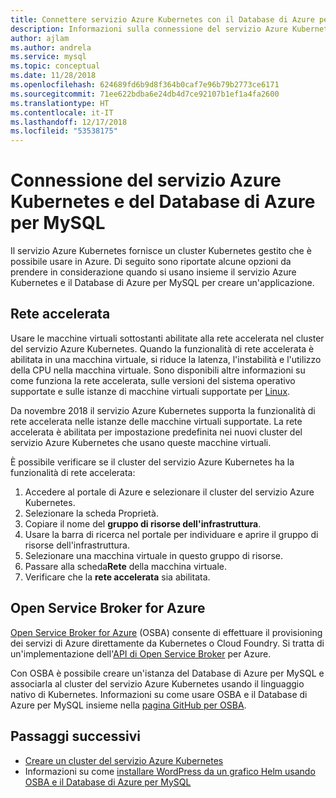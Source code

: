 ```yaml
---
title: Connettere servizio Azure Kubernetes con il Database di Azure per MySQL
description: Informazioni sulla connessione del servizio Azure Kubernetes con il Database di Azure per MySQL
author: ajlam
ms.author: andrela
ms.service: mysql
ms.topic: conceptual
ms.date: 11/28/2018
ms.openlocfilehash: 624689fd6b9d8f364b0caf7e96b79b2773ce6171
ms.sourcegitcommit: 71ee622bdba6e24db4d7ce92107b1ef1a4fa2600
ms.translationtype: HT
ms.contentlocale: it-IT
ms.lasthandoff: 12/17/2018
ms.locfileid: "53538175"
---
```

# <a name="connecting-azure-kubernetes-service-and-azure-database-for-mysql"></a>Connessione del servizio Azure Kubernetes e del Database di Azure per MySQL

Il servizio Azure Kubernetes fornisce un cluster Kubernetes gestito che è possibile usare in Azure. Di seguito sono riportate alcune opzioni da prendere in considerazione quando si usano insieme il servizio Azure Kubernetes e il Database di Azure per MySQL per creare un'applicazione.


## <a name="accelerated-networking"></a>Rete accelerata
Usare le macchine virtuali sottostanti abilitate alla rete accelerata nel cluster del servizio Azure Kubernetes. Quando la funzionalità di rete accelerata è abilitata in una macchina virtuale, si riduce la latenza, l'instabilità e l'utilizzo della CPU nella macchina virtuale. Sono disponibili altre informazioni su come funziona la rete accelerata, sulle versioni del sistema operativo supportate e sulle istanze di macchine virtuali supportate per [Linux](../virtual-network/create-vm-accelerated-networking-cli.md).

Da novembre 2018 il servizio Azure Kubernetes supporta la funzionalità di rete accelerata nelle istanze delle macchine virtuali supportate. La rete accelerata è abilitata per impostazione predefinita nei nuovi cluster del servizio Azure Kubernetes che usano queste macchine virtuali.

È possibile verificare se il cluster del servizio Azure Kubernetes ha la funzionalità di rete accelerata:
1. Accedere al portale di Azure e selezionare il cluster del servizio Azure Kubernetes.
2. Selezionare la scheda Proprietà.
3. Copiare il nome del **gruppo di risorse dell'infrastruttura**.
4. Usare la barra di ricerca nel portale per individuare e aprire il gruppo di risorse dell'infrastruttura.
5. Selezionare una macchina virtuale in questo gruppo di risorse.
6. Passare alla scheda**Rete** della macchina virtuale.
7. Verificare che la **rete accelerata** sia abilitata.


## <a name="open-service-broker-for-azure"></a>Open Service Broker for Azure 
[Open Service Broker for Azure](https://github.com/Azure/open-service-broker-azure/blob/master/README.md) (OSBA) consente di effettuare il provisioning dei servizi di Azure direttamente da Kubernetes o Cloud Foundry. Si tratta di un'implementazione dell'[API di Open Service Broker](https://www.openservicebrokerapi.org/) per Azure.

Con OSBA è possibile creare un'istanza del Database di Azure per MySQL e associarla al cluster del servizio Azure Kubernetes usando il linguaggio nativo di Kubernetes. Informazioni su come usare OSBA e il Database di Azure per MySQL insieme nella [pagina GitHub per OSBA](https://github.com/Azure/open-service-broker-azure/blob/master/docs/modules/mysql.md). 



## <a name="next-steps"></a>Passaggi successivi
- [Creare un cluster del servizio Azure Kubernetes](../aks/kubernetes-walkthrough.md)
- Informazioni su come [installare WordPress da un grafico Helm usando OSBA e il Database di Azure per MySQL](../aks/integrate-azure.md)
